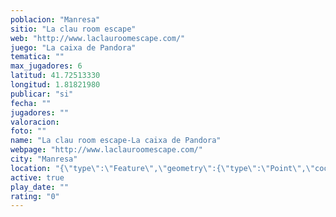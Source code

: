 ```yaml
---
poblacion: "Manresa"
sitio: "La clau room escape"
web: "http://www.laclauroomescape.com/"
juego: "La caixa de Pandora"
tematica: ""
max_jugadores: 6
latitud: 41.72513330
longitud: 1.81821980
publicar: "si"
fecha: ""
jugadores: ""
valoracion: 
foto: ""
name: "La clau room escape-La caixa de Pandora"
webpage: "http://www.laclauroomescape.com/"
city: "Manresa"
location: "{\"type\":\"Feature\",\"geometry\":{\"type\":\"Point\",\"coordinates\":[1.8182198,41.7251333]}}"
active: true
play_date: ""
rating: "0"
---
```

